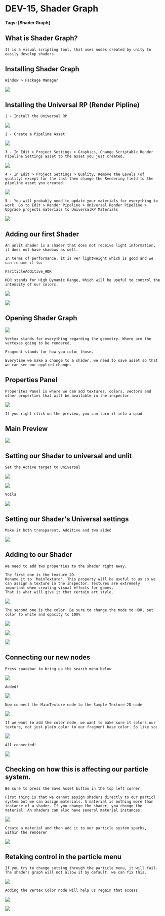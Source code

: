 # DEV-15, Shader Graph
#### Tags: [Shader Graph]

## What is Shader Graph?
    It is a visual scripting tool, that uses nodes created by unity to easily develop shaders.

## Installing Shader Graph

    Window > Package Manager

![](../images/DEV-15/DEV-15-A.png)

## Installing the Universal RP (Render Pipline)

    1 - Install the Universal RP

![](../images/DEV-15/DEV-15-I.png)

    2 - Create a Pipeline Asset

![](../images/DEV-15/DEV-15-I.png)


    3 - In Edit > Project Settings > Graphics, Change Scriptable Render Pipeline Settings asset to the asset you just created. 

![](../images/DEV-15/DEV-15-L.png)

    4 - In Edit > Project Settings > Quality, Remove the Levels (of quality) except for the last then change the Rendering field to the pipeline asset you created.

![](../images/DEV-15/DEV-15-M.png)

    5 - You will probably need to update your materials for everything to work. Go to Edit > Render Pipeline > Universal Render Pipeline > Upgrade projects materials to UniversalRP Materials

![](../images/DEV-15/DEV-15-N.png)   

## Adding our first Shader
    An unlit shader is a shader that does not receive light information, it does not have shadows as well.

    In terms of performance, it is ver lightweight which is good and we can rename it to:
    
    PariticleAdditive_HDR

    HDR stands for High Dynamic Range, Which will be useful to control the intensity of our colors.

![](../images/DEV-15/DEV-15-B.png)

![](../images/DEV-15/DEV-15-C.png)

## Opening Shader Graph

![](../images/DEV-15/DEV-15-D.png)

    Vertex stands for everything regarding the geometry. Where are the vertexes going to be rendered.

    Fragment stands for how you color those.

    Everytime we make a change to a shader, we need to save asset so that we can see our applied changes

## Properties Panel

    Properites Panel is where we can add textures, colors, vectors and other properties that will be available in the inspector.

![](../images/DEV-15/DEV-15-E.png)

    If you right click on the preview, you can turn it into a quad

## Main Preview

![](../images/DEV-15/DEV-15-F.png)


## Setting our Shader to universal and unlit

    Set the Active target to Universal

![](../images/DEV-15/DEV-15-P.png)

![](../images/DEV-15/DEV-15-Q.png)

    Voila

![](../images/DEV-15/DEV-15-R.png)

## Setting our Shader's Universal settings 

    Make it both transparent, Additive and two sided

![](../images/DEV-15/DEV-15-S.png)

## Adding to our Shader

    We need to add two properties to the shader right away. 
    
    The first one is the texture 2D.
    Rename it to 'MainTexture'. This property will be useful to us so we can assign a texture in the inspector. Textures are extremely important when creating visual effects for games.
    That is what will give it that certain art style.

![](../images/DEV-15/DEV-15-T.png)

    The second one is the color. Be sure to change the mode to HDR, set color to white and opacity to 100%

![](../images/DEV-15/DEV-15-T.png)

![](../images/DEV-15/DEV-15-U.png)

![](../images/DEV-15/DEV-15-V.png)

## Connecting our new nodes

    Press spacebar to bring up the search menu below

![](../images/DEV-15/DEV-15-W.png)

    Added!

![](../images/DEV-15/DEV-15-X.png)

    Now connect the MainTexture node to the Sample Texture 2D node

![](../images/DEV-15/DEV-15-Y.png)

    If we want to add the color node, we want to make sure it colors our texture, not just plain color to our fragment base color. So like so:

![](../images/DEV-15/DEV-15-Z.png)

    All connected!

![](../images/DEV-15/DEV-15-ZA.png)

## Checking on how this is affecting our particle system.

    Be sure to press the Save Asset button in the top left corner

    First thing is that we cannot assign shaders directly to our particl system but we can assign materials. A material is nothing more than instance of a shader. If you change the shader, you change the material. An shaders can also have several material instances.

![](../images/DEV-15/DEV-15-ZC.png)

    Create a material and then add it to our particle system sparks, within the renderer

![](../images/DEV-15/DEV-15-ZB.png)

## Retaking control in the particle menu

    If you try to change setting through the particle menu, it will fail. The shaders graph will not allow it by default. we can fix this.

![](../images/DEV-15/DEV-15-ZD.png)

    Adding the Vertex Color node will help us regain that access

![](../images/DEV-15/DEV-15-ZE.png)

![](../images/DEV-15/DEV-15-ZF.png)